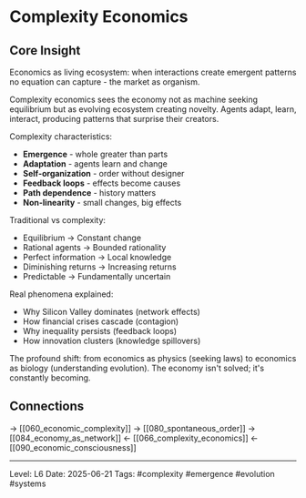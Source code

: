 # Complexity Economics

## Core Insight
Economics as living ecosystem: when interactions create emergent patterns no equation can capture - the market as organism.

Complexity economics sees the economy not as machine seeking equilibrium but as evolving ecosystem creating novelty. Agents adapt, learn, interact, producing patterns that surprise their creators.

Complexity characteristics:
- **Emergence** - whole greater than parts
- **Adaptation** - agents learn and change
- **Self-organization** - order without designer
- **Feedback loops** - effects become causes
- **Path dependence** - history matters
- **Non-linearity** - small changes, big effects

Traditional vs complexity:
- Equilibrium → Constant change
- Rational agents → Bounded rationality
- Perfect information → Local knowledge
- Diminishing returns → Increasing returns
- Predictable → Fundamentally uncertain

Real phenomena explained:
- Why Silicon Valley dominates (network effects)
- How financial crises cascade (contagion)
- Why inequality persists (feedback loops)
- How innovation clusters (knowledge spillovers)

The profound shift: from economics as physics (seeking laws) to economics as biology (understanding evolution). The economy isn't solved; it's constantly becoming.

## Connections
→ [[060_economic_complexity]]
→ [[080_spontaneous_order]]
→ [[084_economy_as_network]]
← [[066_complexity_economics]]
← [[090_economic_consciousness]]

---
Level: L6
Date: 2025-06-21
Tags: #complexity #emergence #evolution #systems